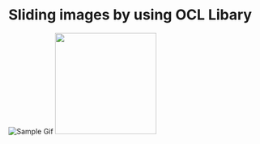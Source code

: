 # Sliding images by using OCL Libary



![Sample Gif](https://s6.gifyu.com/images/ezgif.com-gif-maker-1c931caf5985a4ffa.gif)
<img src="https://s6.gifyu.com/images/ezgif.com-gif-maker-1c931caf5985a4ffa.gif" width = 200px>
